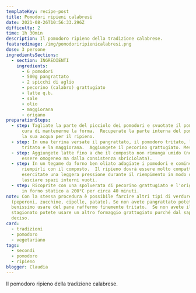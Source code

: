 ```yaml
---
templateKey: recipe-post
title: Pomodori ripieni calabresi
date: 2021-08-26T10:56:33.296Z
difficulty: 2
time: 1h 30min
description: Il pomodoro ripieno della tradizione calabrese.
featuredimage: /img/pomodoriripienicalabresi.png
dose: 3 persone
ingredientsSections:
  - section: INGREDIENTI
    ingredients:
      - 6 pomodori
      - 500g pangrattato
      - 2 spicchi di aglio
      - pecorino (calabro) grattugiato
      - latte q.b.
      - sale
      - olio
      - maggiorana
      - origano
preparationSteps:
  - step: Tagliate la parte del picciolo dei pomodori e svuotate il pomodoro avendo
      cura di mantenerne la forma.  Recuperate la parte interna del pomodoro con
      la sua acqua per il ripieno.
  - step: In una terrina versate il pangrattato, il pomodoro tritato, l'aglio
      tritato e la maggiorana.  Aggiungete il pecorino grattugiato. Mescolate.
  - step: Aggiungete latte fino a che il composto non rimanga umido (non dovrà
      essere omogeneo ma dalla consistenza sbriciolata).
  - step: In un tegame da forno ben oliato adagiate i pomodori e cominciate a
      riempirli con il composto.  Il ripieno dovrà essere molto compatto per cui
      esercitate una leggera pressione durante il riempimento in modo da non
      lasciare spazi interni vuoti.
  - step: Ricoprite con una spolverata di pecorino grattugiato e l'origano. Cuocete
      in forno statico a 200°C per circa 40 minuti.
note: Con la stessa procedura è possibile farcire altri tipi di verdure
  (peperoni, zucchine, cipolle, patate). Se non avete pangrattato potete
  benissimo usare del pane raffermo finemente tritato.  Se non avete il pecorino
  stagionato potete usare un altro formaggio grattugiato purché dal sapore
  deciso.
card:
  - tradizioni
  - pomodoro
  - vegetariano
tags:
  - secondi
  - pomodoro
  - ripieno
blogger: Claudia
---
```

Il pomodoro ripieno della tradizione calabrese.